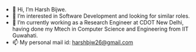 - 👋 Hi, I’m Harsh Bijwe.
- 👀 I’m interested in Software Development and looking for similar roles.
- 🌱 I’m currently working as a Research Engineer at CDOT New Delhi, having done my Mtech in Computer Science and Engineering from IIT Guwahati.
- 📫 My personal mail id: harshbjw26@gmail.com

<!---
Harsh26/Harsh26 is a ✨ special ✨ repository because its `README.md` (this file) appears on your GitHub profile.
You can click the Preview link to take a look at your changes.
--->
